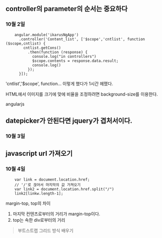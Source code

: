 

## controller의 parameter의 순서는 중요하다
### 10월 2일

		angular.module('ikarusNgApp')
		  .controller('Content_list', ['$scope','cntlist', function ($scope,cntlist) {
		    cntlist.getCons()
		      .then(function (response) {
		        console.log("in controllers")
		        $scope.contents = response.data.result;
		        console.log()
		      });
		  }]);
		  
'cntlist','$scope', function... 이렇게 했다가 1시간 헤맸다.


HTML에서 이미지를 크기에 맞에 비율을 조정하려면 background-size를 이용한다.


angularjs<br>

## datepicker가 안된다면 jquery가 겹처서이다.
### 10월 3일


## javascript url 가져오기
### 10월 4일

		var link = document.location.href;
		// '/'로 끊어서 마지막의 값 가져오기
		var link2 = document.location.href.split("/")
		link2[linkw.length-1];
		
margin-top, top의 차이 <br>
1. 마지막 컨텐츠로부터의 거리가 margin-top이다.<br>
2. top는 속한 div로부터의 거리


> 부트스트랩 그리드 방식 배우기
	 